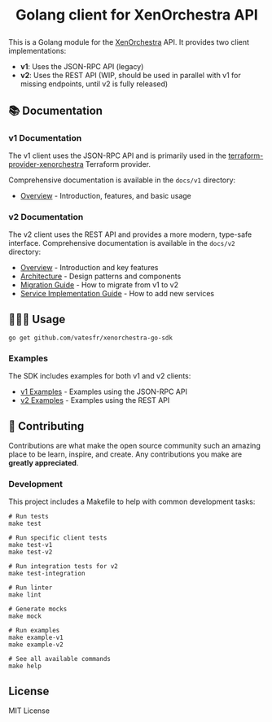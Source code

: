 # <p align="center">Golang client for XenOrchestra API</p>
  
This is a Golang module for the [XenOrchestra](https://github.com/vatesfr/xen-orchestra) API. It provides two client implementations:

- **v1**: Uses the JSON-RPC API (legacy)
- **v2**: Uses the REST API (WIP, should be used in parallel with v1 for missing endpoints, until v2 is fully released)

## 📚 Documentation 

### v1 Documentation

The v1 client uses the JSON-RPC API and is primarily used in the [terraform-provider-xenorchestra](https://github.com/vatesfr/terraform-provider-xenorchestra) Terraform provider.

Comprehensive documentation is available in the `docs/v1` directory:

- [Overview](docs/v1/01-overview.md) - Introduction, features, and basic usage

### v2 Documentation

The v2 client uses the REST API and provides a more modern, type-safe interface. Comprehensive documentation is available in the `docs/v2` directory:

- [Overview](docs/v2/01-overview.md) - Introduction and key features
- [Architecture](docs/v2/02-architecture.md) - Design patterns and components
- [Migration Guide](docs/v2/03-migration-guide.md) - How to migrate from v1 to v2
- [Service Implementation Guide](docs/v2/04-service-implementation.md) - How to add new services

## 🧑🏻‍💻 Usage

```shell
go get github.com/vatesfr/xenorchestra-go-sdk
```

### Examples

The SDK includes examples for both v1 and v2 clients:

- [v1 Examples](examples/v1) - Examples using the JSON-RPC API
- [v2 Examples](examples/v2) - Examples using the REST API

## 🍰 Contributing    

Contributions are what make the open source community such an amazing place to be learn, inspire, and create. Any contributions you make are **greatly appreciated**.

### Development

This project includes a Makefile to help with common development tasks:

```shell
# Run tests
make test

# Run specific client tests
make test-v1
make test-v2

# Run integration tests for v2
make test-integration

# Run linter
make lint

# Generate mocks
make mock

# Run examples
make example-v1
make example-v2

# See all available commands
make help
```

## License

MIT License